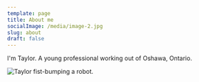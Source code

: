 ```yaml
---
template: page
title: About me
socialImage: /media/image-2.jpg
slug: about
draft: false
---
```

I'm Taylor. A young professional working out of Oshawa, Ontario.

![Taylor fist-bumping a robot.](/media/robot.jpg "Robot Fist Bump")
